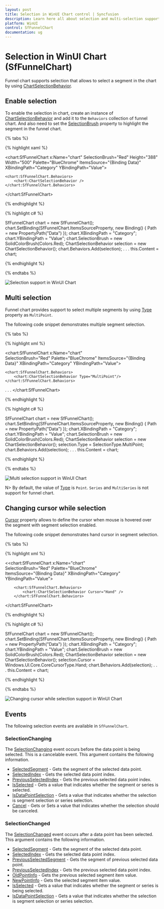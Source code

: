 ```yaml
---
layout: post
title: Selection in WinUI Chart control | Syncfusion
description: Learn here all about selection and multi-selection support in Syncfusion WinUI Chart (SfFunnelChart) control.
platform: WinUI
control: SfFunnelChart
documentation: ug
---
```


# Selection in WinUI Chart (SfFunnelChart)

Funnel chart supports selection that allows to select a segment in the chart by using [ChartSelectionBehavior](). 

## Enable selection

To enable the selection in chart, create an instance of [ChartSelectionBehavior]() and add it to the `Behaviors` collection of funnel chart. And also need to set the [SelectionBrush]() property to highlight the segment in the funnel chart.

{% tabs %}

{% highlight xaml %}

<chart:SfFunnelChart x:Name="chart" 
                    SelectionBrush="Red"
                    Height="388" Width="500"
                    Palette="BlueChrome"
                    ItemsSource="{Binding Data}" 
                    XBindingPath="Category"
                    YBindingPath="Value">

    <chart:SfFunnelChart.Behaviors>
        <chart:ChartSelectionBehavior />
    </chart:SfFunnelChart.Behaviors>

</chart:SfFunnelChart>

{% endhighlight %}

{% highlight c# %}

SfFunnelChart chart = new SfFunnelChart();
chart.SetBinding(SfFunnelChart.ItemsSourceProperty, new Binding() { Path = new PropertyPath("Data") });
chart.XBindingPath = "Category";
chart.YBindingPath = "Value";
chart.SelectionBrush = new SolidColorBrush(Colors.Red);
ChartSelectionBehavior selection = new ChartSelectionBehavior();
chart.Behaviors.Add(selection);
. . .
this.Content = chart;

{% endhighlight %}

{% endtabs %}

![Selection support in WinUI Chart](Selection_images/WinUI_funnel_chart_segment_selection.png)

## Multi selection

Funnel chart provides support to select multiple segments by using [Type]() property as `MultiPoint`. 

The following code snippet demonstrates multiple segment selection.

{% tabs %}

{% highlight xml %}

<chart:SfFunnelChart x:Name="chart"  
                    SelectionBrush="Red"
                    Palette="BlueChrome" 
                    ItemsSource="{Binding Data}" 
                    XBindingPath="Category"
                    YBindingPath="Value">

    <chart:SfFunnelChart.Behaviors>
        <chart:ChartSelectionBehavior Type="MultiPoint"/>
    </chart:SfFunnelChart.Behaviors>
. . .
</chart:SfFunnelChart>

{% endhighlight %}

{% highlight c# %}

SfFunnelChart chart = new SfFunnelChart();
chart.SetBinding(SfFunnelChart.ItemsSourceProperty, new Binding() { Path = new PropertyPath("Data") });
chart.XBindingPath = "Category";
chart.YBindingPath = "Value";
chart.SelectionBrush = new SolidColorBrush(Colors.Red);
ChartSelectionBehavior selection = new ChartSelectionBehavior();
selection.Type = SelectionType.MultiPoint;
chart.Behaviors.Add(selection);
. . .
this.Content = chart;

{% endhighlight %}

{% endtabs %}

![Multi selection support in WinUI Chart](Selection_images/WinUI_funnel_chart_multi_selection.png)

N> By default, the value of [Type]() is `Point`. `Series` and `MultiSeries` is not support for funnel chart.

## Changing cursor while selection

[Cursor]() property allows to define the cursor when mouse is hovered over the segment with segment selection enabled.

The following code snippet demonstrates hand cursor in segment selection.

{% tabs %}

{% highlight xml %}

<<chart:SfFunnelChart x:Name="chart"  
                    SelectionBrush="Red"
                    Palette="BlueChrome"  
                    ItemsSource="{Binding Data}" 
                    XBindingPath="Category"
                    YBindingPath="Value">

        <chart:SfFunnelChart.Behaviors>
            <chart:ChartSelectionBehavior Cursor="Hand" />
        </chart:SfFunnelChart.Behaviors>

</chart:SfFunnelChart>

{% endhighlight %}

{% highlight c# %}

SfFunnelChart chart = new SfFunnelChart();
chart.SetBinding(SfFunnelChart.ItemsSourceProperty, new Binding() { Path = new PropertyPath("Data") });
chart.XBindingPath = "Category";
chart.YBindingPath = "Value";
chart.SelectionBrush = new SolidColorBrush(Colors.Red);
ChartSelectionBehavior selection = new ChartSelectionBehavior();
selection.Cursor = Windows.UI.Core.CoreCursorType.Hand;
chart.Behaviors.Add(selection);
. . .
this.Content = chart;

{% endhighlight %}

{% endtabs %}

![Changing cursor while selection support in WinUI Chart](Selection_images/WinUI_funnel_chart_cursor.png)

## Events

The following selection events are available in `SfFunnelChart`.

### SelectionChanging

The [SelectionChanging]() event occurs before the data point is being selected. This is a cancelable event. This argument contains the following information.

* [SelectedSegment]() - Gets the segment of the selected data point.
* [SelectedIndex]() - Gets the selected data point index.
* [PreviousSelectedIndex]() - Gets the previous selected data point index.
* [IsSelected]() - Gets a value that indicates whether the segment or series is selected.
* [IsDataPointSelection]() - Gets a value that indicates whether the selection is segment selection or series selection.
* [Cancel]() - Gets or Sets a value that indicates whether the selection should be canceled.

### SelectionChanged

The [SelectionChanged]() event occurs after a data point has been selected. This argument contains the following information.

* [SelectedSegment]() - Gets the segment of the selected data point.
* [SelectedIndex]() - Gets the selected data point index.
* [PreviousSelectedSegment]() - Gets the segment of previous selected data point.
* [PreviousSelectedIndex]() - Gets the previous selected data point index.
* [OldPointInfo]() - Gets the previous selected segment item value.
* [NewPointInfo]() - Gets the selected segment item value.
* [IsSelected]() - Gets a value that indicates whether the segment or series is being selected.
* [IsDataPointSelection]() - Gets a value that indicates whether the selection is segment selection or series selection.

